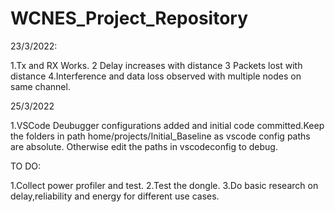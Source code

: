 # WCNES_Project_Repository





23/3/2022:

1.Tx and RX Works.
2 Delay increases with distance 
3 Packets lost with distance 
4.Interference and data loss observed with multiple nodes on same channel.

25/3/2022

1.VSCode Deubugger configurations added and initial code committed.Keep the folders in path home/projects/Initial_Baseline as vscode config paths are absolute. Otherwise edit the paths in vscodeconfig to debug.

TO DO:

1.Collect power profiler and test. 2.Test the dongle. 3.Do basic research on delay,reliability and energy for different use cases.
